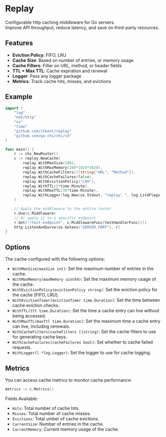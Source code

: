 # Replay
Configurable http caching middleware for Go servers.   
Improve API throughput, reduce latency, and save on third-party resources.

## Features

- **Eviction Policy**: FIFO, LRU
- **Cache Size**: Based on number of entries, or memory usage
- **Cache Filters**: Filter on URL, method, or header fields
- **TTL + Max TTL**: Cache expiration and renewal
- **Logger**: Pass any logger package
- **Metrics**: Track cache hits, misses, and evictions

## Example

```go
import (
	"log"
	"net/http"
	"os"
	"time"
	"github.com/ztkent/replay"
	"github.com/go-chi/chi/v5"
)

func main() {
	r := chi.NewRouter()
	c := replay.NewCache(
		replay.WithMaxSize(100),
		replay.WithMaxMemory(100*1024*1024),
		replay.WithCacheFilters([]string{"URL", "Method"}),
		replay.WithCacheFailures(false),
		replay.WithEvictionPolicy("LRU"),
		replay.WithTTL(5*time.Minute),
		replay.WithMaxTTL(30*time.Minute),
		replay.WithLogger(log.New(os.Stdout, "replay: ", log.LstdFlags)),
	)

	// Apply the middleware to the entire router
	r.Use(c.Middleware)
	// Or apply it to a specific endpoint
	r.Get("/test-endpoint", c.MiddlewareFunc(testHandlerFunc()))
	http.ListenAndServe(os.Getenv("SERVER_PORT"), r)
}
```

## Options

The cache configured with the following options:

- `WithMaxSize(maxSize int)`: Set the maximum number of entries in the cache.
- `WithMaxMemory(maxMemory uint64)`: Set the maximum memory usage of the cache.
- `WithEvictionPolicy(evictionPolicy string)`: Set the eviction policy for the cache [FIFO, LRU].
- `WithEvictionTimer(evictionTimer time.Duration)`: Set the time between cache eviction checks.
- `WithTTL(ttl time.Duration)`: Set the time a cache entry can live without being accessed.
- `WithMaxTTL(maxTtl time.Duration)`: Set the maximum time a cache entry can live, including renewals.
- `WithCacheFilters(cacheFilters []string)`: Set the cache filters to use for generating cache keys.
- `WithCacheFailures(cacheFailures bool)`: Set whether to cache failed requests.
- `WithLogger(l *log.Logger)`: Set the logger to use for cache logging.

## Metrics

You can access cache metrics to monitor cache performance:

```go
metrics := c.Metrics()
```

Fields Available:
- `Hits`: Total number of cache hits.
- `Misses`: Total number of cache misses.
- `Evictions`: Total umber of cache evictions.
- `CurrentSize`: Number of entries in the cache.
- `CurrentMemory`: Current memory usage of the cache.
